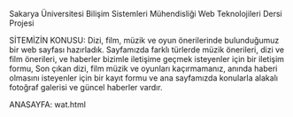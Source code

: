    Sakarya Üniversitesi Bilişim Sistemleri Mühendisliği Web Teknolojileri Dersi Projesi 



 SİTEMİZİN KONUSU:
Dizi, film, müzik ve oyun önerilerinde bulunduğumuz bir web sayfası hazırladık.
Sayfamızda farklı türlerde müzik önerileri, dizi ve film önerileri, ve haberler 
bizimle iletişime geçmek isteyenler için bir iletişim formu, Son çıkan dizi, film
müzik ve oyunları kaçırmamanız, anında haberi olmasını isteyenler için bir
kayıt formu ve ana sayfamızda konularla alakalı fotoğraf galerisi ve güncel haberler 
vardır.

ANASAYFA:
wat.html
